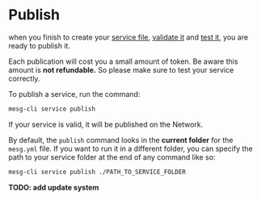 # Publish

when you finish to create your [service file](/./service/configuration.md), [validate it](/service/validation.md) and [test it](/service/test.md), you are ready to publish it.

Each publication will cost you a small amount of token. Be aware this amount is **not refundable.** So please make sure to test your service correctly.

To publish a service, run the command:

```bash
mesg-cli service publish
```

If your service is valid, it will be published on the Network.

By default, the `publish` command looks in the **current folder** for the `mesg.yml` file. If you want to run it in a different folder, you can specify the path to your service folder at the end of any command like so:

```bash
mesg-cli service publish ./PATH_TO_SERVICE_FOLDER
```



**TODO: add update system**

